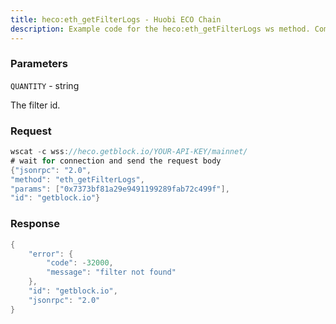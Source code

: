 ```yaml
---
title: heco:eth_getFilterLogs - Huobi ECO Chain
description: Example code for the heco:eth_getFilterLogs ws method. Сomplete guide on how to use heco:eth_getFilterLogs ws in GetBlock.io Web3 documentation.
---
```


### Parameters


`QUANTITY` - string

The filter id.

### Request

``` java
wscat -c wss://heco.getblock.io/YOUR-API-KEY/mainnet/ 
# wait for connection and send the request body 
{"jsonrpc": "2.0",
"method": "eth_getFilterLogs",
"params": ["0x7373bf81a29e9491199289fab72c499f"],
"id": "getblock.io"}
```

###  Response

``` java
{
    "error": {
        "code": -32000,
        "message": "filter not found"
    },
    "id": "getblock.io",
    "jsonrpc": "2.0"
}
```

